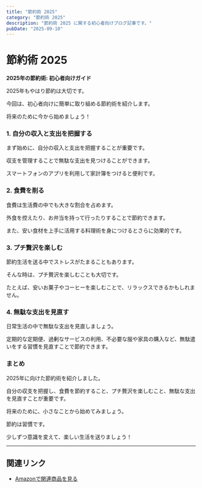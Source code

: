 ```yaml
---
title: "節約術 2025"
category: "節約術 2025"
description: "節約術 2025 に関する初心者向けブログ記事です。"
pubDate: "2025-09-10"
---
```


# 節約術 2025

**2025年の節約術: 初心者向けガイド**

2025年もやはり節約は大切です。

今回は、初心者向けに簡単に取り組める節約術を紹介します。

将来のために今から始めましょう！

### **1. 自分の収入と支出を把握する**

まず始めに、自分の収入と支出を把握することが重要です。

収支を管理することで無駄な支出を見つけることができます。

スマートフォンのアプリを利用して家計簿をつけると便利です。



### **2. 食費を削る**

食費は生活費の中でも大きな割合を占めます。

外食を控えたり、お弁当を持って行ったりすることで節約できます。

また、安い食材を上手に活用する料理術を身につけるとさらに効果的です。



### **3. プチ贅沢を楽しむ**

節約生活を送る中でストレスがたまることもあります。

そんな時は、プチ贅沢を楽しむことも大切です。

たとえば、安いお菓子やコーヒーを楽しむことで、リラックスできるかもしれません。



### **4. 無駄な支出を見直す**

日常生活の中で無駄な支出を見直しましょう。

定期的な定期便、過剰なサービスの利用、不必要な服や家具の購入など、無駄遣いをする習慣を見直すことで節約できます。



### **まとめ**

2025年に向けた節約術を紹介しました。

自分の収支を把握し、食費を節約すること、プチ贅沢を楽しむこと、無駄な支出を見直すことが重要です。

将来のために、小さなことから始めてみましょう。

節約は習慣です。

少しずつ意識を変えて、楽しい生活を送りましょう！

---

## 関連リンク

- [Amazonで関連商品を見る](https://www.amazon.co.jp/s?k=%E7%AF%80%E7%B4%84%E8%A1%93+2025&tag=autowritehubai-22)

